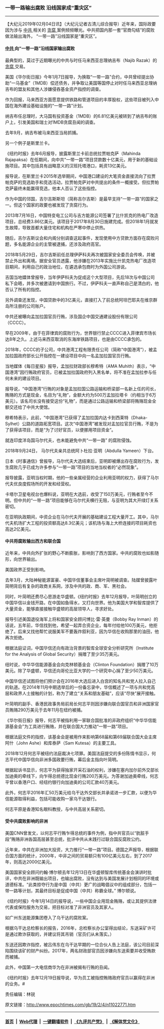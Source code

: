 ### 一带一路输出腐败 沿线国家成“重灾区”
------------------------

<p>
 【大纪元2019年02月04日讯】（大纪元记者古清儿综合报导）近年来，国际政要因为涉与
 <a href="http://www.epochtimes.com/gb/tag/%E4%B8%AD%E5%85%B1.html">
  中共
 </a>
 相关的
 <a href="http://www.epochtimes.com/gb/tag/%E8%B4%AA%E8%85%90.html">
  贪腐
 </a>
 案例频频曝光。中共把国内那一套“官商勾结”的腐败做法输出海外， “一带一路”沿线国家是“重灾区”。
</p>
<h4>
 <a href="http://www.epochtimes.com/gb/tag/%E4%B8%AD%E5%85%B1.html">
  中共
 </a>
 向“一带一路”沿线国家输出腐败
</h4>
<p>
 最典型的，莫过于近期曝光的中共与时任马来西亚总理纳吉布（Najib Razak）的
 <a href="http://www.epochtimes.com/gb/tag/%E8%B4%AA%E8%85%90.html">
  贪腐
 </a>
 交易。
</p>
<p>
 美国《华尔街日报》今年1月7日报导，为换取“一带一路”合约，中共曾经提出协助“一马基金”（1MDB）偿还债务，并争取让美国等国停止对时任马来西亚总理纳吉布的盟友和其他人涉嫌侵吞基金资产指控的调查。
</p>
<p>
 作为回报，马来西亚方面愿意提供铁路和管道项目的丰厚股权，这些项目被列入中国在海外建设基础设施的“一带一路”计划。
</p>
<p>
 纳吉布任总理时，大马国有投资基金（1MDB）的6.81亿美元被转到了纳吉布的账户上，引发美国和瑞士对1MDB贪腐丑闻的调查。
</p>
<p>
 去年9月，纳吉布被马来西亚当局抓捕。
</p>
<p>
 另一个例子是斯里兰卡。
</p>
<p>
 《纽约时报》去年6月报导，披露斯里兰卡前总统拉贾帕克萨（Mahinda Rajapaksa）在任期间，向中共“一带一路”项目贷款数十亿美元，用于新的基础设施项目。其中包括具有战略意义的汉班托塔港口，耗资13亿美元。
</p>
<p>
 报导说，在斯里兰卡2015年选举期间，中国港口建设的大笔资金直接流向了拉贾帕克萨的竞选助手和竞选活动，拉贾帕克萨对中共提出的条件一概接受。但拉贾帕克萨最终未能赢得竞选，他本人否认了这些指控。
</p>
<p>
 作为中国的邻国，吉尔吉斯斯坦（简称吉尔吉斯）是最早支持“一带一路”的国家之一。但这个国家的政要也被发现了贪腐行为。
</p>
<p>
 2013年7月16日，中国特变电工公司与吉方能源公司签署了比什凯克的热电厂改造项目，总经费3.86亿美元。该项目于2017年8月30日施建完成。但2018年1月就发生故障，导致首都大量住宅和机构在严寒中停止供热。
</p>
<p>
 随后，吉尔吉斯议会和内阁分别调查这起事件，发现使用中方贷款方面存在腐败问题，多名能源企业的主管被逮捕，还涉及政府高官。
</p>
<p>
 2018年5月29日，吉尔吉斯前任总理伊萨科夫再次被国家安全委员会传唤，并被禁止外出和离境。据安全官员透露，他涉嫌在2013年实施比什凯克热电厂改造项目期间，利用自己的政治地位，在遴选承包商时为外国公司游说。
</p>
<p>
 吉国当地媒体曾报导，当年伊萨科夫为促成这个大型项目，先后18次与中国公司私下会晤，并多次被邀请到中国旅行。不过，伊萨科夫一直声称自己是清白的，他否认了所有的指控。
</p>
<p>
 另外调查还发现，中国贷款中的3亿美元，直接打入了前总统阿坦巴耶夫在维京群岛所注册的公司账户。
</p>
<p>
 中共还被曝向孟加拉国官员行贿，涉及国企中国交通建设股份有限公司（CCCC）。
</p>
<p>
 早在2009年，由于在菲律宾的腐败行为，世界银行禁止CCCC进入菲律宾市场长达8年之久。上述马来西亚取消的东海岸铁路项目，也是由CCCC承包的。
</p>
<p>
 2018年，CCCC的子公司，中共港湾工程有限责任公司（简称“中国港湾”），被孟加拉国政府部长公开指控在一建设项目中向一名孟加拉国官员行贿。
</p>
<p>
 当地媒体《每日星报》报导，孟加拉财政部长穆希特（AMA Muhith）表示，“中国港湾”因行贿政府官员，已被孟加拉国政府列入黑名单，将不准在孟加拉参与任何未来的建设项目。
</p>
<p>
 报导说，“中国港湾”行贿的对象是孟加拉国公路运输和桥梁部一名新上任的司长，贿赂的方式是现金，名目为“礼物”，金额大约为500万孟加拉塔卡（约相当于6万美元）。该名司长没有接受这份“礼物”，而是通过公路运输和桥梁部将贿赂现金全额交还给了中共大使馆。
</p>
<p>
 穆希特表示，此前，“中国港湾”已获得了孟加拉国内达卡到西莱特（Dhaka-Sylhet）公路的道路拓宽项目。这次“中国港湾”被发现对孟加拉官员行贿，不是为了获得该项目，而是“为了讨好官员，以便挪用项目资金”。
</p>
<p>
 就连印度洋岛国马尔代夫，也未能避免中共“一带一路” 的腐败侵蚀。
</p>
<p>
 2018年9月24日， 马尔代夫亲共总统阿卜杜拉·亚明（Abdulla Yameen）下台。
</p>
<p>
 日本《时事通信》曾报导，马尔代夫大选结束后，亚明即被爆出存在腐败行为，发生腐败几乎已成为许多参与“一带一路”项目的当地当权者的“必然现象”。
</p>
<p>
 报导披露，亚明当权时期，他的一些亲属经营的企业利用亚明的权力，获得了马尔代夫优良度假场所的开发和经营权。
</p>
<p>
 卡塔尔卫星电视台也爆料说，亚明在大选前，收受了150万美元，行贿者至今不明。但中共的“一带一路”项目能够在马尔代夫横行无阻，与亚明为其大开绿灯关系密切。
</p>
<p>
 在亚明执政期间，中资企业在马尔代夫开展的基础建设工程大量开工。其中，马尔代夫机场扩大工程的投资额高达8.3亿美元；该机场与海上大桥连接的项目耗资也高达2亿美元。
</p>
<h4>
 中共将腐败输出西方和联合国
</h4>
<p>
 近年来，中共向外扩张的野心不断膨胀，影响到了西方国家。中共的腐败也如影随形，向世界输出。
</p>
<p>
 美国政界正受到影响。
</p>
<p>
 去年3月，大陆神秘能源富豪、中国华信董事会主席叶简明被调查。陆媒曾披露叶简明背后有复杂的政商关系网，涉及中共的政、商、军、黑社会。
</p>
<p>
 同时，叶简明还费尽心思游走华盛顿。《纽约时报》去年12月报导，叶简明创立的中国华信以金钱开路，在中国如鱼得水，又打向世界。他为美国大学和智库提供了大量资金，能够直接接触华盛顿的高层领导人，寻求好处。
</p>
<p>
 报导引述美国退役海军上将和国家安全顾问博比·雷·英曼（Bobby Ray Inman）的话说，五年前，华信找到他，希望一起弄合资企业，每年付给他100万美元，他拒绝了。后来又找他帮忙说服美军不要轰炸叙利亚，因为华信在收购那里的油田，他再次拒绝。
</p>
<p>
 根据法庭证词，中国华信还向有政治背景的智库全球安全分析研究所（Institute for the Analysis of Global Security）捐赠了至少35万美元。
</p>
<p>
 纽时说，中华华信能源基金会向克林顿基金会（Clinton Foundation）捐赠了10万美元。除了华盛顿，华信还向哥伦比亚大学的一个研究中心捐了至少50万美元。
</p>
<p>
 中国华信还试图将他们预计会在2016年大选后进入白宫的知名共和党人拉入自己的轨道。在2014年11月中期选举后的一份备忘录中，华信概述了一项与共和党高层和政界人士接触的计划，称为了建立“关系和朋友基础”，应该“尽快”展开接触。
</p>
<p>
 叶简明的副手、香港民政事务局前局长何志平则因涉嫌向联合国官员和非洲国家官员贿赂290万美元于去年11月在纽约被捕。
</p>
<p>
 《华尔街日报》报导，何志平被指利用一家联合国批准的非政府组织“中华华信能源基金会”为工具进行贿赂，并在联合国大力推动“一带一路”项目。
</p>
<p>
 根据法庭文件的指控，该基金会是被用作来影响第68届和第69届联合国大会主席阿什（John Ashe）和库泰萨（Sam Kutesa）的主要工具。
</p>
<p>
 2018年12月何志平被纽约法庭裁决七项罪。美国法庭提交的多份陈情书显示，何志平代中国华信向非洲多国政要行贿，幕后金主指向叶简明。
</p>
<p>
 根据起诉书显示，何志平为获得独家开采石油的权利，涉嫌在塞内加尔前外交部长加迪奥的牵线下，向乍得总统德比现金行贿200万美元。为答谢加迪奥牵线，何志平曾以香港户口、经纽约银行向加迪奥的公司汇款40万美元。
</p>
<p>
 此外，何志平2016年汇50万美元给乌干达外交部长并承诺进一步汇款，以便为华信能源取得利益，包括可能收购一家乌干达银行。
</p>
<p>
 何志平原是香港知名眼科教授，与中共高层关系密切。
</p>
<h4>
 受中共腐败影响的非洲
</h4>
<p>
 美国CNN曾发文，以何志平行贿乍得总统的事件为例，指中共官员以“肮脏手段”贿赂非洲各国高层甚至总统，批评中共从未践行过联合国反腐败公约。
</p>
<p>
 近年来，中共在非洲加大投资，大力推行“一带一路”项目。德国之声报导，根据联合国方面的统计，2000年，中非之间的贸易额只有100亿美元左右，到了2017年，则高达2000亿美元。
</p>
<p>
 美国国家安全顾问约翰·博尔顿去年12月13日在华盛顿智库传统基金会演讲时批评，中共在非洲既输出项目，也输出腐败，没有达到与美国发展计划相同的环境或道德标准。“此类掠夺行为是中国（中共）更广的战略倡议中的组成部分，包括一带一路等计划，其最终目标是促成中国（中共）称霸全球。” 博尔顿说。
</p>
<p>
 《纽约时报》今年1月14日的报导说，一些中国企业用现金贿赂，或让其提供法律代表或保险服务为交易，把目标对准了非洲官员及其家人。
</p>
<p>
 如广州东送能源集团卷入了乌干达的腐败案。
</p>
<p>
 根据乌干达总检察长的报告，2016年，总检察长办公室得出结论，东送采矿许可是通过欺诈获取的，并建议将其吊销（官员们从未落实。）
</p>
<p>
 东送还因欺诈指控，被吕伟东在乌干达早期的一位合伙人告上法庭，该公司目前深陷围绕该矿的财产纠纷。2017年，两名财政部官员因涉嫌向东送索要并收受贿款而被捕。
</p>
<p>
 此外，中国第一大电信商华为在非洲被揭有行贿的丑闻。
</p>
<p>
 《纽约时报》去年12月19日报导说，华为员工被指控贿赂政府官员以赢得在非洲的业务。#
</p>
<p>
 责任编辑：林锐
</p>

原文链接：http://www.epochtimes.com/gb/19/2/4/n11022771.htm


------------------------
#### [首页](https://github.com/gfw-breaker/banned-news/blob/master/README.md) &nbsp;|&nbsp; [Web代理](https://github.com/labour-camp/helloworld) &nbsp;|&nbsp; [一键翻墙软件](https://github.com/gfw-breaker/nogfw/blob/master/README.md) &nbsp;|&nbsp; [《九评共产党》](https://github.com/gfw-breaker/9ping.md/blob/master/README.md#九评之一评共产党是什么) &nbsp;|&nbsp; [《解体党文化》](https://github.com/gfw-breaker/jtdwh.md/blob/master/README.md#绪论)


